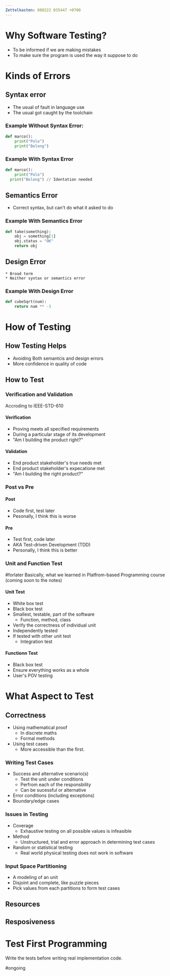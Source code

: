 ```yaml
---
Zettelkasten: 080222 035447 +0700
---
```

# Why Software Testing?
* To be informed if we are making mistakes
* To make sure the program is used the way it suppose to do

# Kinds of Errors
## Syntax error
* The usual of fault in language use
* The usual got caught by the toolchain
### Example Without Syntax Error: 
```Python
def marco():
	print("Polo")
	print("Bolong") 
```
### Example With Syntax Error
```Python
def marco():
	print("Polo")
  print("Bolong") // Identation needed
```

## Semantics Error
* Correct syntax, but can't do what it asked to do
### Example With Semantics Error
```Python
def take(something):
	obj = something[1]
	obj.status = "OK"
	return obj
```

## Design Error
	* Broad term
	* Neither syntax or semantics error
### Example With Design Error
```Python
def cubeSqrt(num):
	return num ** -3
```

# How of Testing

## How Testing Helps
* Avoiding Both semantcis and design errors
* More confidence in quality of code

## How to Test
### Verification and Validation
Accroding to IEEE-STD-610

#### Verification
* Proving meets all specified requirements
* During a particular stage of its development
* "Am I building the product right?"

#### Validation
* End product stakeholder's true needs met
* End product stakeholder's expecatione met
* "Am I building the right product?"

### Post vs Pre
#### Post
* Code first, test later
* Pesonally, I think this is worse

#### Pre
* Test first, code later
* AKA Test-driven Development (TDD)
* Personally, I think this is better

### Unit and Function Test 
#forlater Basically, what we learned in Platfrom-based Programming course (coming soon to the notes)

#### Unit Test
* White box test 
*  Black box test
* Smallest, testable, part of the software
	* Function, method, class
* Verify the correctness of individual unit
* Independently tested
* If tested with other unit test
	* Integration test

#### Functionn Test
* Black box test
* Ensure everything works as a whole
* User's POV testing

# What Aspect to Test

## **Correctness**
* Using mathematical proof
	* In discrete maths
	* Formal methods
* Using test cases
	* More accessible than the first.

### Writing Test Cases
* Success and alternative scenario(s)
	* Test the unit under conditions
	* Perfrom each of the responsbility
	* Can be sucessful or alternative
* Error conditions (including exceptions)
* Boundary/edge cases

### Issues in Testing
* Coverage
	* Exhaustive testing on all possible values is infeasible
* Method
	* Unstructured, trial and error approach in determining test cases
* Random or statistical testing
	* Real world physical testing does not work in software

### Input Space Partitioning
* A modeling of an unit
* Disjoint and complete, like puzzle pieces
* Pick values from each partitions to form test cases
## Resources
## Resposiveness

# Test First Programming
Write the tests before writing real implementation code.



#ongoing 

